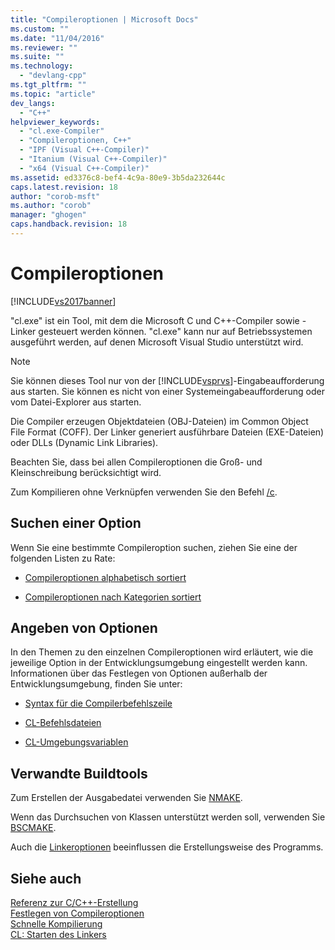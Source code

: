 ```yaml
---
title: "Compileroptionen | Microsoft Docs"
ms.custom: ""
ms.date: "11/04/2016"
ms.reviewer: ""
ms.suite: ""
ms.technology: 
  - "devlang-cpp"
ms.tgt_pltfrm: ""
ms.topic: "article"
dev_langs: 
  - "C++"
helpviewer_keywords: 
  - "cl.exe-Compiler"
  - "Compileroptionen, C++"
  - "IPF (Visual C++-Compiler)"
  - "Itanium (Visual C++-Compiler)"
  - "x64 (Visual C++-Compiler)"
ms.assetid: ed3376c8-bef4-4c9a-80e9-3b5da232644c
caps.latest.revision: 18
author: "corob-msft"
ms.author: "corob"
manager: "ghogen"
caps.handback.revision: 18
---
```

# Compileroptionen
[!INCLUDE[vs2017banner](../../assembler/inline/includes/vs2017banner.md)]

"cl.exe" ist ein Tool, mit dem die Microsoft C und C\+\+\-Compiler sowie \-Linker gesteuert werden können. "cl.exe" kann nur auf Betriebssystemen ausgeführt werden, auf denen Microsoft Visual Studio unterstützt wird.  
  
> [!NOTE]
>  Sie können dieses Tool nur von der [!INCLUDE[vsprvs](../../assembler/masm/includes/vsprvs_md.md)]\-Eingabeaufforderung aus starten.  Sie können es nicht von einer Systemeingabeaufforderung oder vom Datei\-Explorer aus starten.  
  
 Die Compiler erzeugen Objektdateien \(OBJ\-Dateien\) im Common Object File Format \(COFF\).  Der Linker generiert ausführbare Dateien \(EXE\-Dateien\) oder DLLs \(Dynamic Link Libraries\).  
  
 Beachten Sie, dass bei allen Compileroptionen die Groß\- und Kleinschreibung berücksichtigt wird.  
  
 Zum Kompilieren ohne Verknüpfen verwenden Sie den Befehl [\/c](../../build/reference/c-compile-without-linking.md).  
  
## Suchen einer Option  
 Wenn Sie eine bestimmte Compileroption suchen, ziehen Sie eine der folgenden Listen zu Rate:  
  
-   [Compileroptionen alphabetisch sortiert](../../build/reference/compiler-options-listed-alphabetically.md)  
  
-   [Compileroptionen nach Kategorien sortiert](../../build/reference/compiler-options-listed-by-category.md)  
  
## Angeben von Optionen  
 In den Themen zu den einzelnen Compileroptionen wird erläutert, wie die jeweilige Option in der Entwicklungsumgebung eingestellt werden kann.  Informationen über das Festlegen von Optionen außerhalb der Entwicklungsumgebung, finden Sie unter:  
  
-   [Syntax für die Compilerbefehlszeile](../../build/reference/compiler-command-line-syntax.md)  
  
-   [CL\-Befehlsdateien](../../build/reference/cl-command-files.md)  
  
-   [CL\-Umgebungsvariablen](../../build/reference/cl-environment-variables.md)  
  
## Verwandte Buildtools  
 Zum Erstellen der Ausgabedatei verwenden Sie [NMAKE](../../build/nmake-reference.md).  
  
 Wenn das Durchsuchen von Klassen unterstützt werden soll, verwenden Sie [BSCMAKE](../../build/reference/bscmake-reference.md).  
  
 Auch die [Linkeroptionen](../../build/reference/linker-options.md) beeinflussen die Erstellungsweise des Programms.  
  
## Siehe auch  
 [Referenz zur C\/C\+\+\-Erstellung](../../build/reference/c-cpp-building-reference.md)   
 [Festlegen von Compileroptionen](../../build/reference/setting-compiler-options.md)   
 [Schnelle Kompilierung](../../build/reference/fast-compilation.md)   
 [CL: Starten des Linkers](../../build/reference/cl-invokes-the-linker.md)